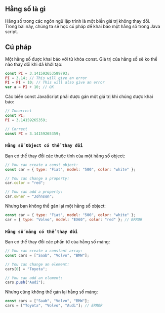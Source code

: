 ## Hằng số là gì

Hằng số trong các ngôn ngữ lập trình là một biến giá trị không thay đổi. Trong bài này, chúng ta sẽ học cú pháp để khai báo một hằng số trong Java script.

## Cú pháp

Một hằng số được khai báo với từ khóa const. Giá trị của hằng số sẽ ko thể nào thay đổi khi đã khởi tạo:

```js
const PI = 3.141592653589793;
PI = 3.14; // This will give an error
PI = PI + 10; // This will also give an error
var a = PI + 10; // OK
```

Các biến const JavaScript phải được gán một giá trị khi chúng được khai báo:

```js
// Incorrect
const PI;
PI = 3.14159265359;

// Correct
const PI = 3.14159265359;
```

### `Hằng số Object có thể thay đổi`

Bạn có thể thay đổi các thuộc tính của một hằng số object:

```js
// You can create a const object:
const car = { type: "Fiat", model: "500", color: "white" };

// You can change a property:
car.color = "red";

// You can add a property:
car.owner = "Johnson";
```

Nhưng bạn không thể gán lại một hằng số object:

```js
const car = { type: "Fiat", model: "500", color: "white" };
car = { type: "Volvo", model: "EX60", color: "red" }; // ERROR
```

### `Hằng số mảng có thể thay đổi`

Bạn có thể thay đổi các phần tử của hằng số mảng:

```js
// You can create a constant array:
const cars = ["Saab", "Volvo", "BMW"];

// You can change an element:
cars[0] = "Toyota";

// You can add an element:
cars.push("Audi");
```

Nhưng cũng không thể gán lại hằng số mảng:

```js
const cars = ["Saab", "Volvo", "BMW"];
cars = ["Toyota", "Volvo", "Audi"]; // ERROR
```

